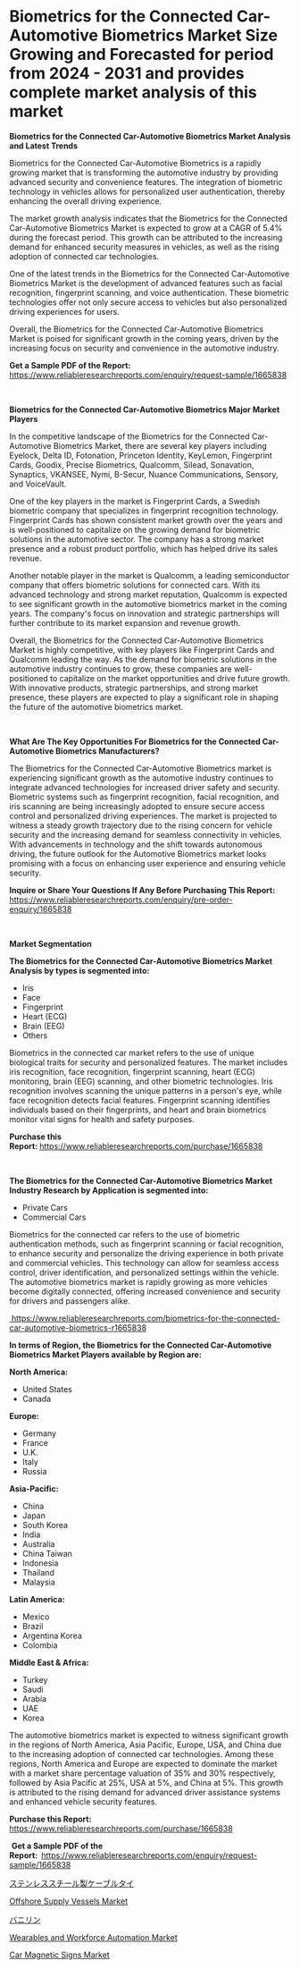 <p><h1>Biometrics for the Connected Car-Automotive Biometrics Market Size Growing and Forecasted for period from 2024 - 2031 and provides complete market analysis of this market</h1></p><p><strong>Biometrics for the Connected Car-Automotive Biometrics Market Analysis and Latest Trends</strong></p>
<p><p>Biometrics for the Connected Car-Automotive Biometrics is a rapidly growing market that is transforming the automotive industry by providing advanced security and convenience features. The integration of biometric technology in vehicles allows for personalized user authentication, thereby enhancing the overall driving experience. </p><p>The market growth analysis indicates that the Biometrics for the Connected Car-Automotive Biometrics Market is expected to grow at a CAGR of 5.4% during the forecast period. This growth can be attributed to the increasing demand for enhanced security measures in vehicles, as well as the rising adoption of connected car technologies.</p><p>One of the latest trends in the Biometrics for the Connected Car-Automotive Biometrics Market is the development of advanced features such as facial recognition, fingerprint scanning, and voice authentication. These biometric technologies offer not only secure access to vehicles but also personalized driving experiences for users.</p><p>Overall, the Biometrics for the Connected Car-Automotive Biometrics Market is poised for significant growth in the coming years, driven by the increasing focus on security and convenience in the automotive industry.</p></p>
<p><strong>Get a Sample PDF of the Report:&nbsp;</strong> <a href="https://www.reliableresearchreports.com/enquiry/request-sample/1665838">https://www.reliableresearchreports.com/enquiry/request-sample/1665838</a></p>
<p>&nbsp;</p>
<p><strong>Biometrics for the Connected Car-Automotive Biometrics Major Market Players</strong></p>
<p><p>In the competitive landscape of the Biometrics for the Connected Car-Automotive Biometrics Market, there are several key players including Eyelock, Delta ID, Fotonation, Princeton Identity, KeyLemon, Fingerprint Cards, Goodix, Precise Biometrics, Qualcomm, Silead, Sonavation, Synaptics, VKANSEE, Nymi, B-Secur, Nuance Communications, Sensory, and VoiceVault.</p><p>One of the key players in the market is Fingerprint Cards, a Swedish biometric company that specializes in fingerprint recognition technology. Fingerprint Cards has shown consistent market growth over the years and is well-positioned to capitalize on the growing demand for biometric solutions in the automotive sector. The company has a strong market presence and a robust product portfolio, which has helped drive its sales revenue.</p><p>Another notable player in the market is Qualcomm, a leading semiconductor company that offers biometric solutions for connected cars. With its advanced technology and strong market reputation, Qualcomm is expected to see significant growth in the automotive biometrics market in the coming years. The company's focus on innovation and strategic partnerships will further contribute to its market expansion and revenue growth.</p><p>Overall, the Biometrics for the Connected Car-Automotive Biometrics Market is highly competitive, with key players like Fingerprint Cards and Qualcomm leading the way. As the demand for biometric solutions in the automotive industry continues to grow, these companies are well-positioned to capitalize on the market opportunities and drive future growth. With innovative products, strategic partnerships, and strong market presence, these players are expected to play a significant role in shaping the future of the automotive biometrics market.</p></p>
<p>&nbsp;</p>
<p><strong>What Are The Key Opportunities For Biometrics for the Connected Car-Automotive Biometrics Manufacturers?</strong></p>
<p><p>The Biometrics for the Connected Car-Automotive Biometrics market is experiencing significant growth as the automotive industry continues to integrate advanced technologies for increased driver safety and security. Biometric systems such as fingerprint recognition, facial recognition, and iris scanning are being increasingly adopted to ensure secure access control and personalized driving experiences. The market is projected to witness a steady growth trajectory due to the rising concern for vehicle security and the increasing demand for seamless connectivity in vehicles. With advancements in technology and the shift towards autonomous driving, the future outlook for the Automotive Biometrics market looks promising with a focus on enhancing user experience and ensuring vehicle security.</p></p>
<p><strong>Inquire or Share Your Questions If Any Before Purchasing This Report:</strong> <a href="https://www.reliableresearchreports.com/enquiry/pre-order-enquiry/1665838">https://www.reliableresearchreports.com/enquiry/pre-order-enquiry/1665838</a></p>
<p>&nbsp;</p>
<p><strong>Market Segmentation</strong></p>
<p><strong>The Biometrics for the Connected Car-Automotive Biometrics Market Analysis by types is segmented into:</strong></p>
<p><ul><li>Iris</li><li>Face</li><li>Fingerprint</li><li>Heart (ECG)</li><li>Brain (EEG)</li><li>Others</li></ul></p>
<p><p>Biometrics in the connected car market refers to the use of unique biological traits for security and personalized features. The market includes iris recognition, face recognition, fingerprint scanning, heart (ECG) monitoring, brain (EEG) scanning, and other biometric technologies. Iris recognition involves scanning the unique patterns in a person's eye, while face recognition detects facial features. Fingerprint scanning identifies individuals based on their fingerprints, and heart and brain biometrics monitor vital signs for health and safety purposes.</p></p>
<p><strong>Purchase this Report:&nbsp;</strong><a href="https://www.reliableresearchreports.com/purchase/1665838">https://www.reliableresearchreports.com/purchase/1665838</a></p>
<p>&nbsp;</p>
<p><strong>The Biometrics for the Connected Car-Automotive Biometrics Market Industry Research by Application is segmented into:</strong></p>
<p><ul><li>Private Cars</li><li>Commercial Cars</li></ul></p>
<p><p>Biometrics for the connected car refers to the use of biometric authentication methods, such as fingerprint scanning or facial recognition, to enhance security and personalize the driving experience in both private and commercial vehicles. This technology can allow for seamless access control, driver identification, and personalized settings within the vehicle. The automotive biometrics market is rapidly growing as more vehicles become digitally connected, offering increased convenience and security for drivers and passengers alike.</p></p>
<p><a href="https://www.reliableresearchreports.com/biometrics-for-the-connected-car-automotive-biometrics-r1665838">&nbsp;https://www.reliableresearchreports.com/biometrics-for-the-connected-car-automotive-biometrics-r1665838</a></p>
<p><strong>In terms of Region, the Biometrics for the Connected Car-Automotive Biometrics Market Players available by Region are:</strong></p>
<p>
    <p> <strong> North America: </strong>
        <ul>
            <li>United States</li>
            <li>Canada</li>
        </ul>
        </p> 
    <p> <strong> Europe: </strong>
        <ul>
            <li>Germany</li>
            <li>France</li>
            <li>U.K.</li>
            <li>Italy</li>
            <li>Russia</li>
        </ul>
        </p> 
    <p> <strong> Asia-Pacific: </strong>
        <ul>
            <li>China</li>
            <li>Japan</li>
            <li>South Korea</li>
            <li>India</li>
            <li>Australia</li>
            <li>China Taiwan</li>
            <li>Indonesia</li>
            <li>Thailand</li>
            <li>Malaysia</li>
        </ul>
        </p> 
    <p> <strong> Latin America: </strong>
        <ul>
            <li>Mexico</li>
            <li>Brazil</li>
            <li>Argentina Korea</li>
            <li>Colombia</li>
        </ul>
        </p> 
    <p> <strong> Middle East & Africa: </strong>
        <ul>
            <li>Turkey</li>
            <li>Saudi</li>
            <li>Arabia</li>
            <li>UAE</li>
            <li>Korea</li>
        </ul>
    </p>
    </p>
<p><p>The automotive biometrics market is expected to witness significant growth in the regions of North America, Asia Pacific, Europe, USA, and China due to the increasing adoption of connected car technologies. Among these regions, North America and Europe are expected to dominate the market with a market share percentage valuation of 35% and 30% respectively, followed by Asia Pacific at 25%, USA at 5%, and China at 5%. This growth is attributed to the rising demand for advanced driver assistance systems and enhanced vehicle security features.</p></p>
<p><strong>Purchase this Report: </strong><a href="https://www.reliableresearchreports.com/purchase/1665838">https://www.reliableresearchreports.com/purchase/1665838</a></p>
<p>&nbsp;<strong>Get a Sample PDF of the Report:&nbsp;&nbsp;</strong><a href="https://www.reliableresearchreports.com/enquiry/request-sample/1665838">https://www.reliableresearchreports.com/enquiry/request-sample/1665838</a></p>
<p><strong></strong></p>
<p><p><a href="https://github.com/CarlieShields/Market-Research-Report-List-1/blob/main/176482564490.md">ステンレススチール製ケーブルタイ</a></p><p><a href="https://www.linkedin.com/pulse/offshore-supply-vessels-market-size-growth-segmentation-regional-un2me?trackingId=oKuJdWUnWABaJq4qaYgEcg%3D%3D">Offshore Supply Vessels Market</a></p><p><a href="https://github.com/one-cool-chick/Market-Research-Report-List-1/blob/main/250562264488.md">バニリン</a></p><p><a href="https://github.com/dimitrishawkinswaynenp91rgz/Market-Research-Report-List-2/blob/main/wearables-and-workforce-automation-market.md">Wearables and Workforce Automation Market</a></p><p><a href="https://issuu.com/reportprime-2/docs/car-magnetic-signs-market-size-2030.pptx">Car Magnetic Signs Market</a></p></p>